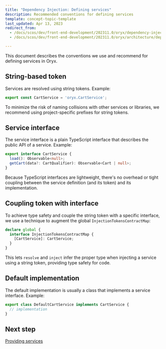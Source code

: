 ```yaml
---
title: "Dependency Injection: Defining services"
description: Recommended conventions for defining services
template: concept-topic-template
last_updated: Apr 13, 2023
redirect_from:
  - /docs/scos/dev/front-end-development/202311.0/oryx/dependency-injection/dependency-injection-defining-services.html
  - /docs/scos/dev/front-end-development/202311.0/oryx/architecture/dependency-injection/dependency-injection-defining-services.html

---
```


This document describes the conventions we use and recommend for defining services in Oryx.

## String-based token

Services are resolved using string tokens. Example:

```ts
export const CartService = 'oryx.CartService';
```

To minimize the risk of naming collisions with other services or libraries, we recommend using project-specific prefixes for string tokens.

## Service interface

The service interface is a plain TypeScript interface that describes the public API of a service. Example:

```ts
export interface CartService {
  load(): Observable<null>;
  getCart(data?: CartQualifier): Observable<Cart | null>;
}
```

Because TypeScript interfaces are lightweight, there's no overhead or tight coupling between the service definition (and its token) and its implementation.

## Coupling token with interface

To achieve type safety and couple the string token with a specific interface, we use a technique to augment the global `InjectionTokensContractMap`:

```ts
declare global {
  interface InjectionTokensContractMap {
    [CartService]: CartService;
  }
}
```

This lets `resolve` and `inject` infer the proper type when injecting a service using a string token, providing type safety for code.

## Default implementation

The default implementation is usually a class that implements a service interface. Example:

```ts
export class DefaultCartService implements CartService {
  // implementation
}
```

## Next step

[Providing services](/docs/scos/dev/front-end-development/{{page.version}}/oryx/architecture/dependency-injection/dependency-injection-providing-services.html)
